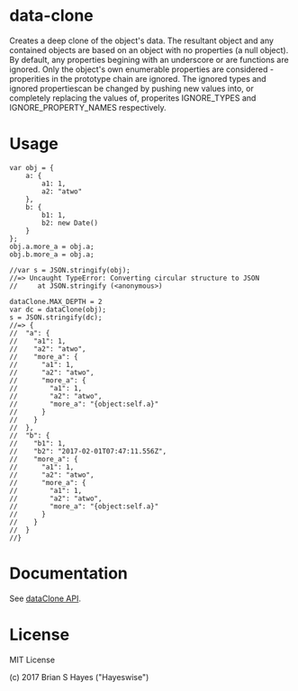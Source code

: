 # data-clone
Creates a deep clone of the object's data.  The resultant object and any contained objects are based on an object 
with no properties (a null object).  By default, any properties begining with an underscore or are functions are 
ignored. Only the object's own enumerable properties are considered - properities in the prototype chain are ignored.
The ignored types and ignored propertiescan be changed by pushing new values into, or completely replacing the values
of, properites IGNORE_TYPES and IGNORE_PROPERTY_NAMES respectively.

# Usage
```
var obj = {
	a: {
		a1: 1,
		a2: "atwo"
	},
	b: {
		b1: 1,
		b2: new Date()
	}
};
obj.a.more_a = obj.a;
obj.b.more_a = obj.a;

//var s = JSON.stringify(obj);
//=> Uncaught TypeError: Converting circular structure to JSON
//     at JSON.stringify (<anonymous>)

dataClone.MAX_DEPTH = 2
var dc = dataClone(obj);
s = JSON.stringify(dc);
//=> {
//  "a": {
//    "a1": 1,
//    "a2": "atwo",
//    "more_a": {
//      "a1": 1,
//      "a2": "atwo",
//      "more_a": {
//        "a1": 1,
//        "a2": "atwo",
//        "more_a": "{object:self.a}"
//      }
//    }
//  },
//  "b": {
//    "b1": 1,
//    "b2": "2017-02-01T07:47:11.556Z",
//    "more_a": {
//      "a1": 1,
//      "a2": "atwo",
//      "more_a": {
//        "a1": 1,
//        "a2": "atwo",
//        "more_a": "{object:self.a}"
//      }
//    }
//  }
//}
```

# Documentation
See [dataClone API](https://github.com/hayeswise/data-clone/blob/master/docs/dataClone.md).

# License
MIT License

(c) 2017 Brian S Hayes ("Hayeswise")
